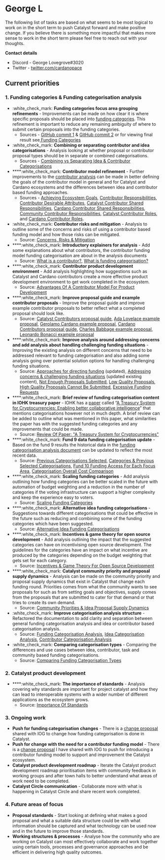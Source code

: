 # George L

The following list of tasks are based on what seems to be most logical to work on in the short term to push Catalyst forward and make positive change. If you believe there is something more impactful that makes more sense to work in the short term please feel free to reach out with your thoughts.



**Contact details**

* Discord - George Lovegrove#3020
* Twitter - [twitter.com/cardanopace](https://twitter.com/cardanopace)

## Current priorities



### 1. Funding categories & Funding categorisation analysis

* :white\_check\_mark: **Funding categories focus area grouping refinements** - Improvements can be made on how clear it is where specific proposals should be placed into [funding categories](https://app.gitbook.com/o/Pr76HeHUxsbctwx0OULs/s/QQsRsN95MX1ihFh4Vffn/). This refinement is important to reduce any remaining ambiguity of where to submit certain proposals into the funding categories.
  * Sources - [GitHub commit 1](https://github.com/projectcatalyst/catalyst-funding-categories/commit/5a5518462b5160586d326a1a5811cb86ade763ea) & [GitHub commit 2](https://github.com/projectcatalyst/catalyst-funding-categories/commit/cb97afbe223e5c1a8beeb31738fc80ec5301b504) or for viewing final result see[ Funding Categories](https://docs.catalystcontributors.org/catalyst-funding-categories/funding-categories/overview)
* :white\_check\_mark: **Combining or separating contributor and idea categorisations** - Analysis looking at whether proposal or contributor proposal types should be in separate or combined categorisations.&#x20;
  * Sources - [Combining vs Separating Idea & Contributor Categorisations](https://docs.catalystcontributors.org/funding-categorisation-analysis/funding-categorisation-analysis/combining-vs-separated-idea-and-contributor-categorisations)
* ****:white\_check\_mark: **Contributor model refinement** - Further improvements to the [contributor analysis](https://app.gitbook.com/o/Pr76HeHUxsbctwx0OULs/s/gdWEUdtxBpngJ9kJPPlB/) can be made in better defining the goals of the contributor model in general and for Catalyst and Cardano ecosystems and the differences between idea and contributor based funding approaches.
  * Sources - [Achieving Ecosystem Goals](https://docs.catalystcontributors.org/contributor-categorisation-analysis/contributor-funding-model/achieving-ecosystem-goals), [Contributor Responsibilities](https://docs.catalystcontributors.org/contributor-categorisation-analysis/contributor-funding-model/contributor-responsibilities), [Contributor Desirable Attributes](https://docs.catalystcontributors.org/contributor-categorisation-analysis/contributor-funding-model/contributor-desirable-attributes), [Catalyst Contributor Shared Responsibilities](https://docs.catalystcontributors.org/catalyst-contributors/catalyst-contributor/shared-responsibilities), [Cardano Contributor Shared Responsibilities](https://docs.catalystcontributors.org/cardano-contributors/cardano-contributor/shared-responsibilities), [Community Contributor Responsibilities](https://docs.catalystcontributors.org/community-contributors/community-contributors/responsibilities), [Catalyst Contributor Roles](https://docs.catalystcontributors.org/catalyst-contributors/catalyst-contributor/roles), and [Cardano Contributor Roles](https://docs.catalystcontributors.org/cardano-contributors/cardano-contributor/roles).
* :white\_check\_mark: **Contributor risks and mitigation** - Analysis to outline some of the concerns and risks of using a contributor based funding model and how those risks can be mitigated.
  * Source: [Concerns, Risks & Mitigation](https://docs.catalystcontributors.org/contributor-categorisation-analysis/contributor-funding-model/concerns-risks-and-mitigation)
* ****:white\_check\_mark: **Introductory explainers for analysis** - Add some explanations about what contributors, the contributor funding model funding categorisation are about in the analysis documents&#x20;
  * Source: [What is a contributor?](https://docs.catalystcontributors.org/contributor-categorisation-analysis/what-is-a-contributor), [What is funding categorisation?](https://docs.catalystcontributors.org/funding-categorisation-analysis/what-is-funding-categorisation)
* ****:white\_check\_mark: **Contributor product development environment** - Add analysis highlighting how suggestions such as Catalyst and Cardano contributors create a more effective product development environment to get work completed in the ecosystem.
  * Source: [Advantages Of A Contributor Model For Product Development](../product-and-structure-analysis/advantages-of-a-contributor-model-for-product-development.md)
* ****:white\_check\_mark: **Improve proposal guide and example contributor proposals** - Improve the proposal guide and improve example contributor proposals to better reflect what a completed proposal should look like.
  * Source: [Catalyst Contributors proposal guide](https://docs.catalystcontributors.org/catalyst-contributors/contributor-guides/candidate-proposal-guide), [Ada Lovelace example proposal](https://docs.catalystcontributors.org/catalyst-contributors/contributor-guides/candidate-proposal-guide/example-proposal-ada-lovelace), [Gerolamo Cardano example proposal](https://docs.catalystcontributors.org/catalyst-contributors/contributor-guides/candidate-proposal-guide/example-proposal-gerolamo-cardano), [Cardano Contributors proposal guide](https://docs.catalystcontributors.org/cardano-contributors/contributor-guides/candidate-proposal-guide), [Charles Babbage example proposal](https://docs.catalystcontributors.org/cardano-contributors/contributor-guides/candidate-proposal-guide/example-proposal-charles-babbage), [Leonardo Bonacci example proposal](https://docs.catalystcontributors.org/cardano-contributors/contributor-guides/candidate-proposal-guide/example-proposal-leonardo-bonacci)
* ****:white\_check\_mark: **Improve analysis around addressing concerns and add analysis about handling challenging funding situations** - Improving the existing analysis on different concerns that need to be addressed relevant to funding categorisation and also adding some analysis going over potential solution options for handling challenging funding situations.
  * Source: [Approaches for directing funding](https://docs.catalystcontributors.org/idea-categorisation-analysis/analysis/approaches-for-directing-funding) (updated), [Addressing concerns & challenging funding situations](https://docs.catalystcontributors.org/idea-categorisation-analysis/analysis/addressing-concerns-and-challenging-funding-situations) (updated existing content), [Not Enough Proposals Submitted](https://docs.catalystcontributors.org/idea-categorisation-analysis/analysis/addressing-concerns-and-challenging-funding-situations/not-enough-proposals-submitted), [Low Quality Proposals](https://docs.catalystcontributors.org/idea-categorisation-analysis/analysis/addressing-concerns-and-challenging-funding-situations/low-quality-proposals), [High Quality Proposals Cannot Be Submitted](https://docs.catalystcontributors.org/idea-categorisation-analysis/analysis/addressing-concerns-and-challenging-funding-situations/high-quality-proposals-cannot-be-submitted), [Excessive Funding Requests](https://docs.catalystcontributors.org/idea-categorisation-analysis/analysis/addressing-concerns-and-challenging-funding-situations/excessive-funding-requests)
* ****:white\_check\_mark: **Brief review of funding categorisation content in IOHK treasury paper** - IOHK has a [paper](https://eprint.iacr.org/2018/435.pdf) called “[A Treasury System for Cryptocurrencies: Enabling better collaborative intelligence](https://iohk.io/en/research/library/papers/a-treasury-system-for-cryptocurrencies-enabling-better-collaborative-intelligence/)” that mentions categorisations however not in much depth. A brief review can be added to outline what was mentioned in this paper, what similarities the paper has with the suggested funding categories and any improvements that could be made.
  * Source: [Review Of Paper: "A Treasury System for Cryptocurrencies"](https://docs.catalystcontributors.org/funding-categorisation-analysis/analysis/review-of-paper-a-treasury-system-for-cryptocurrencies)
* ****:white\_check\_mark: **Fund 9 data funding categorisation update** - Based on the fund 9 results the historical data in the [funding categorisation analysis document](https://app.gitbook.com/o/Pr76HeHUxsbctwx0OULs/s/wD0ZpGoCt4aFrCJnqaW0/) can be updated to reflect the most recent data.
  * Source: [Previous Categorisations Selected](https://docs.catalystcontributors.org/funding-categorisation-analysis/historical-analysis-and-comparisons/previous-selected-categorisations), [Categories & Previous Selected Categorisations](https://docs.catalystcontributors.org/funding-categorisation-analysis/historical-analysis-and-comparisons/categories-and-previous-selected-categorisations), [Fund 10 Funding Access For Each Focus Area](https://docs.catalystcontributors.org/funding-categorisation-analysis/historical-analysis-and-comparisons/funding-access-for-each-focus-area/fund-10), [Categorisation Overall Cost Comparison](https://docs.catalystcontributors.org/funding-categorisation-analysis/historical-analysis-and-comparisons/categorisation-overall-cost-comparison)
* ****:white\_check\_mark: **Scaling funding categories** - Add analysis outlining how funding categories can be better scaled in the future with automation of budget weighting and a reduction in the number of categories if the voting infrastructure can support a higher complexity and keep the experience easy to voters.
  * Source: [Scaling Funding Categories](https://docs.catalystcontributors.org/funding-categorisation-analysis/funding-categories-analysis/scaling-funding-categories)
* ****:white\_check\_mark: **Alternative idea funding categorisations** - Suggestions towards different categorisations that could be effective in the future such as reducing and combining some of the funding categories which have been suggested.
  * Source: [Alternative Idea Funding Categorisations](https://docs.catalystcontributors.org/idea-categorisation-analysis/analysis/alternative-idea-funding-categorisations)
* ****:white\_check\_mark: **Incentives & game theory for open source development** - Add analysis outlining the impact that the suggested categories can have on incentivising open source development. The guidelines for the categories have an impact on what incentive are produced by the categories depending on the budget weighting that gets set for each category.
  * Source: [Incentives & Game Theory For Open Source Development](https://docs.catalystcontributors.org/idea-categorisation-analysis/analysis/incentives-and-game-theory-for-open-source-development)
* ****:white\_check\_mark: **Catalyst community priority and proposal supply dynamics** - Analysis can be made on the community priority and proposal supply dynamics that exist in Catalyst that change each funding round. Priorities comes from what the community wants to see proposals for such as from setting goals and objectives, supply comes from the proposals that are submitted to cater for that demand or that tries to create its own demand.
  * Source: [Community Priorities & Idea Proposal Supply Dynamics](https://docs.catalystcontributors.org/idea-categorisation-analysis/analysis/community-priorities-and-idea-proposal-supply-dynamics)
* :white\_check\_mark: **Improve categorisation analysis structure** - Refactored the documentation to add clarity and separation between general funding categorisation analysis and idea or contributor based categorisation analysis.
  * Source: [Funding Categorisation Analysis](https://app.gitbook.com/o/Pr76HeHUxsbctwx0OULs/s/vZLnuW1KMXXsbdPSzee1/), [Idea Categorisation Analysis](https://docs.catalystcontributors.org/idea-categorisation-analysis/), [Contributor Categorisation Analysis](https://docs.catalystcontributors.org/contributor-categorisation-analysis/)
* :white\_check\_mark: **Comparing categorisation types** - Comparing the differences and use cases between idea, contributor, task and community based funding categorisations.
  * Source: [Comparing Funding Categorisation Types](https://docs.catalystcontributors.org/funding-categorisation-analysis/analysis/comparing-funding-categorisation-types)

### 2. Catalyst product development

* ****:white\_check\_mark: **The importance of standards** - Analysis covering why standards are important for project catalyst and how they can lead to interoperable systems with a wider number of different applications as the ecosystem grows.
  * Source: [Importance Of Standards](../catalyst-product-development/importance-of-standards.md)



### 3. Ongoing **work**

* **Push for funding categorisation changes** - There is a [change proposal ](https://docs.catalystcontributors.org/catalyst-improvement-proposals/improvement-proposals/2.-replace-challenge-setting-with-funding-categories)shared with IOG to change how funding categorisation is done in Catalyst.
* **Push for change with the need for a contributor funding model** - There is a [change proposal](https://docs.catalystcontributors.org/catalyst-improvement-proposals/improvement-proposals/3.-use-a-contributor-model-for-stewardship-and-delegated-authority) I have shared with IOG to push for introducing a contributor funding model to support and improvement the Catalyst ecosystem.
* **Catalyst product development roadmap** - Iterate the Catalyst product development roadmap prioritisation items with community feedback in working groups and after town halls to better understand what areas of work need to be completed.
* **Catalyst Circle communication** - Collaborate more with what is happening in Catalyst Circle and share recent work completed.



### 4. Future areas of focus

* **Proposal standards** - Start looking at defining what makes a good proposal and what a suitable data structure could be with what information should be captured and what technology can be used now and in the future to improve those standards.
* **Working structures & processes** - Analyse how the community who are working on Catalyst can most effectively collaborate and work together using certain tools, processes and governance approaches and be efficient in delivering high quality outcomes.
